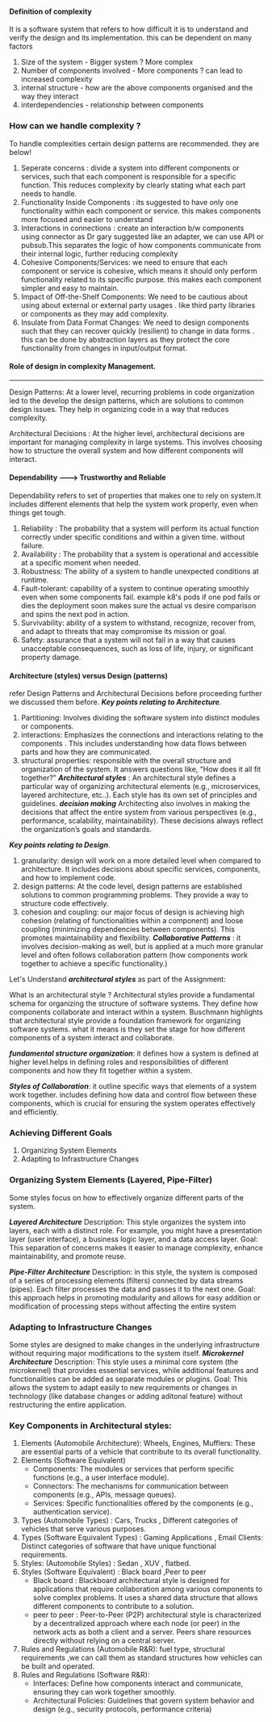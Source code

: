#### Definition of complexity
It is a software system that refers to how difficult it is to understand and verify the  design and its implementation.
this can be dependent on many factors 
1. Size of the system  - Bigger system ? More complex
2. Number of components involved  - More components ? can lead to increased complexity
3. internal structure - how are the above components organised and the way they interact 
4. interdependencies - relationship between components 

### How can we handle **complexity** ? 
To handle complexities certain design patterns are recommended. they are below!

1. Seperate concerns : divide a system into different components or services, such that each component is responsible for a specific function. This reduces complexity by clearly stating what each part needs to handle.
2. Functionality Inside Components : its suggested to have only one functionality within each component or service. this makes components more focused and easier to understand
3. Interactions in connections : create an interaction b/w components using connector as Dr gary suggested like an adapter, we can use API or pubsub.This separates the logic of how components communicate from their internal logic, further reducing complexity
4. Cohesive Components/Services: we need to ensure that each component or service is cohesive, which means it should only perform functionality related to its specific purpose. this makes each component simpler and easy to maintain.
5. Impact of Off-the-Shelf Components: We need to be cautious about using about external or external party usages . like third party libraries or components as they may add complexity.
6. Insulate from Data Format Changes: We need to design components such that they can recover quickly (resilient) to change in data forms . this can be done by abstraction layers as they protect the core functionality from changes in input/output format.

#### Role of design in complexity Management.
----
Design Patterns: At a lower level, recurring problems in code organization led to the develop the design patterns, which are solutions to common design issues. They help in organizing code in a way that reduces complexity.

Architectural Decisions : At the higher level, architectural decisions are important for managing complexity in large systems. This involves choosing how to structure the overall system and how different components will interact.

#### Dependability ---> Trustworthy and Reliable
Dependability refers to set of properties that makes one to rely on system.It includes different elements that help the system work properly, even when things get tough.
1. Reliability : The probability that a system will perform its actual function correctly under specific conditions and within a given time. without failure.
2. Availability : The probability that a system is operational and accessible at a specific moment when needed.
3. Robustness: The ability of a system to handle unexpected conditions at runtime.
4. Fault-tolerant: capability of a system to continue operating smoothly even when some components fail. example k8's pods if one pod fails or dies the deployment soon makes sure the actual vs desire comparison and spins the next pod in action.
5. Survivability: ability of a system to withstand, recognize, recover from, and adapt to threats that may compromise its mission or goal.
6. Safety: assurance that a system will not fail in a way that causes unacceptable consequences, such as loss of life, injury, or significant property damage.


#### Architecture (styles) versus Design (patterns)
refer Design Patterns and Architectural Decisions before proceeding further we discussed them before.
***Key points relating to Architecture***.
1. Partitioning: Involves dividing the software system into distinct modules or components.
2. interactions: Emphasizes the connections and interactions relating to the components . This includes understanding how data flows between parts and how they are communicated.
3. structural properties: responsible with the overall structure and organization of the system. It answers questions like, “How does it all fit together?”
***Architectural styles*** : 
An architectural style defines a particular way of organizing architectural elements (e.g., microservices, layered architecture, etc..). Each style has its own set of principles and guidelines.
***decision making***
Architecting also involves in  making the decisions that affect the entire system from various perspectives (e.g., performance, scalability, maintainability). These decisions always reflect the organization’s goals and standards.

***Key points relating to Design***.
1. granularity: design will work on a more detailed level when compared to architecture. It includes decisions about specific services, components, and how to implement code.
2. design patterns: At the code level, design patterns are established solutions to common programming problems. They provide a way to structure code effectively.
3. cohesion and coupling: our  major focus of design is achieving high cohesion (relating of functionalities within a component) and loose coupling (minimizing dependencies between components). This promotes maintainability and flexibility.
***Collaborative Patterns***  : it involves decision-making as well, but is applied at a much more granular level and often follows collaboration pattern (how components work together to achieve a specific functionality.)

Let's Understand ***architectural styles*** as part of the Assignment:

What is an architectural style ? Architectural styles provide a fundamental schema for organizing the structure of software systems.
They define how components collaborate and interact within a system.
Buschmann highlights that architectural style provide a foundation framework for organizing software systems. what it means is they set the stage for how different components of a system interact and collaborate.

***fundamental structure organization***: it defines how a system is defined at higher level.helps in defining roles and responsibilities of different components and how they fit together within a system.

***Styles of Collaboration***: it outline specific ways that elements of a system work together. includes defining how data and control flow between these components, which is crucial for ensuring the system operates effectively and efficiently.

### Achieving Different Goals
1. Organizing System Elements
2. Adapting to Infrastructure Changes

### Organizing System Elements  (Layered, Pipe-Filter)
Some styles focus on how to effectively organize different parts of the system.


***Layered Architecture*** 
Description: This style organizes the system into layers, each with a distinct role. For example, you might have a presentation layer (user interface), a business logic layer, and a data access layer.
Goal: This separation of concerns makes it easier to manage complexity, enhance maintainability, and promote reuse.


***Pipe-Filter Architecture***
Description: in this style, the system is composed of a series of processing elements (filters) connected by data streams (pipes). Each filter processes the data and passes it to the next one.
Goal: this approach helps in promoting modularity and allows for easy addition or modification of processing steps without affecting the entire system

### Adapting to Infrastructure Changes 
Some styles are designed to make changes in the underlying infrastructure without requiring major modifications to the system itself.
***Microkernel Architecture***
Description: This style uses a minimal core system (the microkernel) that provides essential services, while additional features and functionalities can be added as separate modules or plugins.
Goal: This allows the system to adapt easily to new requirements or changes in technology (like database changes or adding aditonal feature) without restructuring the entire application.

### Key Components in Architectural styles:
1. Elements (Automobile Architecture): Wheels, Engines, Mufflers: These are essential parts of a vehicle that contribute to its overall functionality.
2. Elements (Software Equivalent)
   + Components: The modules or services that perform specific functions (e.g., a user interface module). 
   + Connectors: The mechanisms for communication between components (e.g., APIs, message queues).
   + Services: Specific functionalities offered by the components (e.g., authentication service).
3. Types (Automobile Types) : Cars, Trucks , Different categories of vehicles that serve various purposes.
4. Types (Software Equivalent Types) : Gaming Applications  , Email Clients: Distinct categories of software that have unique functional requirements.
5. Styles: (Automobile Styles) : Sedan , XUV , flatbed.
6. Styles (Software Equivalent) : Black board ,Peer to peer 
    + Black board : Blackboard architectural style is designed for applications that require collaboration among various components to solve complex problems. It uses a shared data structure  that allows different components to contribute to a solution.
    + peer to peer : Peer-to-Peer (P2P) architectural style is characterized by a decentralized approach where each node (or peer) in the network acts as both a client and a server. Peers share resources directly without relying on a central server.
7. Rules and Regulations (Automobile R&R): fuel type, structural requirements ,we can call them as standard structures how vehicles can be built and operated.
8. Rules and Regulations (Software R&R):
    + Interfaces: Define how components interact and communicate, ensuring they can work together smoothly.
    + Architectural Policies: Guidelines that govern system behavior and design (e.g., security protocols, performance criteria)